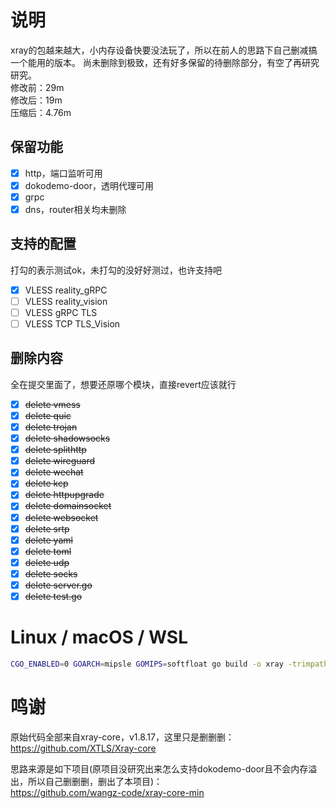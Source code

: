 # 说明

xray的包越来越大，小内存设备快要没法玩了，所以在前人的思路下自己删减搞一个能用的版本。
尚未删除到极致，还有好多保留的待删除部分，有空了再研究研究。  
修改前：29m  
修改后：19m  
压缩后：4.76m  

## 保留功能
- [x] http，端口监听可用
- [x] dokodemo-door，透明代理可用
- [x] grpc
- [x] dns，router相关均未删除

## 支持的配置
打勾的表示测试ok，未打勾的没好好测过，也许支持吧
- [x] VLESS reality_gRPC
- [ ] VLESS reality_vision
- [ ] VLESS gRPC TLS
- [ ] VLESS TCP TLS_Vision

## 删除内容
全在提交里面了，想要还原哪个模块，直接revert应该就行
- [x] ~~delete vmess~~
- [x] ~~delete quic~~
- [x] ~~delete trojan~~
- [x] ~~delete shadowsocks~~
- [x] ~~delete splithttp~~
- [x] ~~delete wireguard~~
- [x] ~~delete wechat~~
- [x] ~~delete kcp~~
- [x] ~~delete httpupgrade~~
- [x] ~~delete domainsocket~~
- [x] ~~delete websocket~~
- [x] ~~delete srtp~~
- [x] ~~delete yaml~~
- [x] ~~delete toml~~
- [x] ~~delete udp~~
- [x] ~~delete socks~~
- [x] ~~delete server.go~~
- [x] ~~delete test.go~~

# Linux / macOS / WSL

```bash
CGO_ENABLED=0 GOARCH=mipsle GOMIPS=softfloat go build -o xray -trimpath -ldflags "-s -w -buildid=" ./main
```

# 鸣谢
原始代码全部来自xray-core，v1.8.17，这里只是删删删：  
https://github.com/XTLS/Xray-core

思路来源是如下项目(原项目没研究出来怎么支持dokodemo-door且不会内存溢出，所以自己删删删，删出了本项目)：  
https://github.com/wangz-code/xray-core-min
